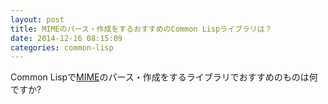 ```yaml
---
layout: post
title: MIMEのパース・作成をするおすすめのCommon Lispライブラリは？
date: 2014-12-16 08:15:09
categories: common-lisp
---
```

<!-- {% raw %} -->
<p>Common Lispで<a href="http://ja.wikipedia.org/wiki/Multipurpose_Internet_Mail_Extensions" rel="nofollow">MIME</a>のパース・作成をするライブラリでおすすめのものは何ですか?</p>
<!-- {% endraw %} -->

